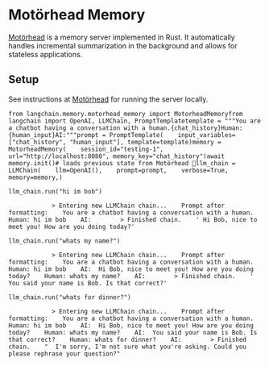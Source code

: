 Motörhead Memory
================

[Motörhead](https://github.com/getmetal/motorhead) is a memory server implemented in Rust. It automatically handles incremental summarization in the background and allows for stateless applications.

Setup[](#setup "Direct link to Setup")
---------------------------------------

See instructions at [Motörhead](https://github.com/getmetal/motorhead) for running the server locally.

    from langchain.memory.motorhead_memory import MotorheadMemoryfrom langchain import OpenAI, LLMChain, PromptTemplatetemplate = """You are a chatbot having a conversation with a human.{chat_history}Human: {human_input}AI:"""prompt = PromptTemplate(    input_variables=["chat_history", "human_input"], template=template)memory = MotorheadMemory(    session_id="testing-1", url="http://localhost:8080", memory_key="chat_history")await memory.init()# loads previous state from Motörhead 🤘llm_chain = LLMChain(    llm=OpenAI(),    prompt=prompt,    verbose=True,    memory=memory,)

    llm_chain.run("hi im bob")

                > Entering new LLMChain chain...    Prompt after formatting:    You are a chatbot having a conversation with a human.            Human: hi im bob    AI:        > Finished chain.    ' Hi Bob, nice to meet you! How are you doing today?'

    llm_chain.run("whats my name?")

                > Entering new LLMChain chain...    Prompt after formatting:    You are a chatbot having a conversation with a human.        Human: hi im bob    AI:  Hi Bob, nice to meet you! How are you doing today?    Human: whats my name?    AI:        > Finished chain.    ' You said your name is Bob. Is that correct?'

    llm_chain.run("whats for dinner?")

                > Entering new LLMChain chain...    Prompt after formatting:    You are a chatbot having a conversation with a human.        Human: hi im bob    AI:  Hi Bob, nice to meet you! How are you doing today?    Human: whats my name?    AI:  You said your name is Bob. Is that correct?    Human: whats for dinner?    AI:        > Finished chain.    "  I'm sorry, I'm not sure what you're asking. Could you please rephrase your question?"